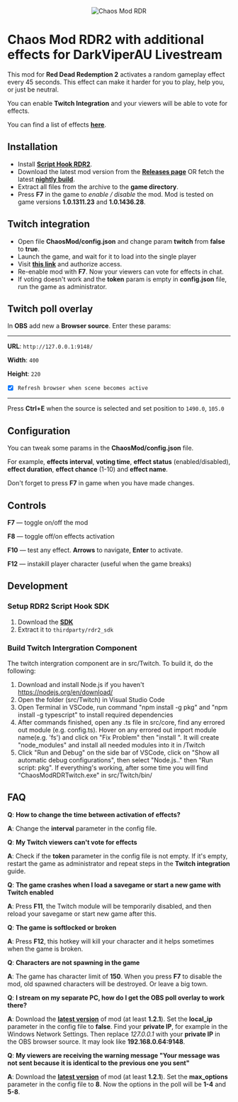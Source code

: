 <p align="center">
   <img src="https://i.imgur.com/uXrlAQW.png" alt="Chaos Mod RDR">
</p>

# Chaos Mod RDR2 with additional effects for DarkViperAU Livestream
This mod for **Red Dead Redemption 2** activates a random gameplay effect every 45 seconds. This effect can make it harder for you to play, help you, or just be neutral.

You can enable **Twitch Integration** and your viewers will be able to vote for effects.

You can find a list of effects **[here](https://docs.google.com/spreadsheets/d/1Z7dflg-n9VaXPnsqlzortFaUpkuy7XWrB9BGvJ8ilQk)**.

## Installation
- Install **[Script Hook RDR2](http://www.dev-c.com/rdr2/scripthookrdr2/)**.
- Download the latest mod version from the **[Releases page](https://github.com/darkviperau/Chaos-Mod-RDR2---DarkViperAU-Version/releases)** OR fetch the latest **[nightly build](https://nightly.link/darkviperau/Chaos-Mod-RDR2---DarkViperAU-Version/workflows/build-nightly.yaml/master?preview)**.
- Extract all files from the archive to the **game directory**. 
- Press **F7** in the game to *enable / disable* the mod. Mod is tested on game versions **1.0.1311.23** and **1.0.1436.28**.
## Twitch integration
- Open file **ChaosMod/config.json** and change param **twitch** from **false** to **true**.
- Launch the game, and wait for it to load into the single player
- Visit **[this link](http://127.0.0.1:9148/login)** and authorize access. 
- Re-enable mod with **F7**. Now your viewers can vote for effects in chat.
- If voting doesn't work and the **token** param is empty in **config.json** file, run the game as administrator.
## Twitch poll overlay
In **OBS** add new a **Browser source**. Enter these params:
<hr/>

**URL**: `http://127.0.0.1:9148/`

**Width**: `400`

**Height**: `220`

- [x] `Refresh browser when scene becomes active`
<hr/>

Press **Ctrl+E** when the source is selected and set position to `1490.0`, `105.0`

## Configuration
You can tweak some params in the **ChaosMod/config.json** file.

For example, **effects interval**, **voting time**, **effect status** (enabled/disabled), **effect duration**, **effect chance** (1-10) and **effect name**.

Don't forget to press **F7** in game when you have made changes.

## Controls
**F7** — toggle on/off the mod

**F8** — toggle off/on effects activation

**F10** — test any effect. **Arrows** to navigate, **Enter** to activate.

**F12** — instakill player character (useful when the game breaks)

## Development
### Setup RDR2 Script Hook SDK
1. Download the **[SDK](http://dev-c.com/rdr2/scripthookrdr2/)**
2. Extract it to `thirdparty/rdr2_sdk`

### Build Twitch Intergration Component
The twitch intergration component are in src/Twitch. To build it, do the following:
1. Download and install Node.js if you haven't https://nodejs.org/en/download/
2. Open the folder (src/Twitch) in Visual Studio Code
3. Open Terminal in VSCode, run command "npm install -g pkg" and "npm install -g typescript" to install required dependencies
4. After commands finished, open any .ts file in src/core, find any errored out module (e.g. config.ts). Hover on any errored out import module name(e.g. 'fs') and click on "Fix Problem" then "install <module name>". It will create "node_modules" and install all needed modules into it in /Twitch
5. Click "Run and Debug" on the side bar of VSCode, click on "Show all automatic debug configurations", then select "Node.js.." then "Run script: pkg". If everything's working, after some time you will find "ChaosModRDRTwitch.exe" in src/Twitch/bin/

## FAQ
**Q**: **How to change the time between activation of effects?**

**A**: Change the **interval** parameter in the config file.

**Q**: **My Twitch viewers can't vote for effects**

**A**: Check if the **token** parameter in the config file is not empty. If it's empty, restart the game as administrator and repeat steps in the **Twitch integration** guide.

**Q**: **The game crashes when I load a savegame or start a new game with Twitch enabled**

**A**: Press **F11**, the Twitch module will be temporarily disabled, and then reload your savegame or start new game after this.

**Q**: **The game is softlocked or broken**

**A**: Press **F12**, this hotkey will kill your character and it helps sometimes when the game is broken.

**Q**: **Characters are not spawning in the game**

**A**: The game has character limit of **150**. When you press **F7** to disable the mod, old spawned characters will be destroyed. Or leave a big town.

**Q**: **I stream on my separate PC, how do I get the OBS poll overlay to work there?**

**A**: Download the **[latest version](https://github.com/darkviperau/Chaos-Mod-RDR2---DarkViperAU-Version/releases)** of mod (at least **1.2.1**). Set the **local_ip** parameter in the config file to **false**. Find your **private IP**, for example in the Windows Network Settings. Then replace *127.0.0.1* with your **private IP** in the OBS browser source. It may look like **192.168.0.64:9148**.

**Q**: **My viewers are receiving the warning message "Your message was not sent because it is identical to the previous one you sent"**

**A**: Download the **[latest version](https://github.com/darkviperau/Chaos-Mod-RDR2---DarkViperAU-Version/releases)** of mod (at least **1.2.1**). Set the **max_options** parameter in the config file to **8**. Now the options in the poll will be **1-4** and **5-8**.


